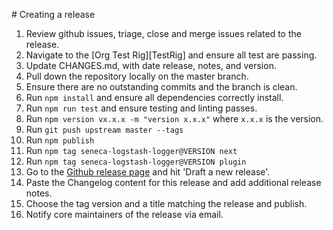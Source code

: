 # Creating a release

 1. Review github issues, triage, close and merge issues related to the release.
 2.  Navigate to the [Org Test Rig][TestRig] and ensure all test are passing.
 3.  Update CHANGES.md, with date release, notes, and version.
 4.  Pull down the repository locally on the master branch.
 5.  Ensure there are no outstanding commits and the branch is clean.
 6.  Run `npm install` and ensure all dependencies correctly install.
 7.  Run `npm run test` and ensure testing and linting passes.
 8.  Run `npm version vx.x.x -m "version x.x.x"` where `x.x.x` is the version.
 9.  Run `git push upstream master --tags`
 10. Run `npm publish`
 11. Run `npm tag seneca-logstash-logger@VERSION next`
 12. Run `npm tag seneca-logstash-logger@VERSION plugin`
 13. Go to the [Github release page][Releases] and hit 'Draft a new release'.
 14. Paste the Changelog content for this release and add additional release notes.
 15. Choose the tag version and a title matching the release and publish.
 16. Notify core maintainers of the release via email.


 [Releases]: https://github.com/senecajs/seneca-logstash-logger/releases
